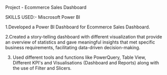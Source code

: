 Project - Ecommerce Sales Dashboard

SKILLS USED:- Miscrosoft Power BI 

1.Developed a Power BI Dashboard for Ecommerce Sales Dashboard.

2.Created a story-telling dashboard with different visualization that provide an overview of statistics and gave meaningful insights that met specific business requirements, facilitating data-driven decision-making.

3. Used different tools and functions like PowerQuery, Table View, Different KPI's and Visualisations (Dashboard and Reports) along with the use of Filter and Slicers.

